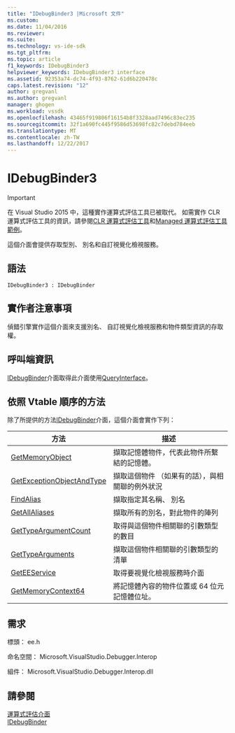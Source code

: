 ```yaml
---
title: "IDebugBinder3 |Microsoft 文件"
ms.custom: 
ms.date: 11/04/2016
ms.reviewer: 
ms.suite: 
ms.technology: vs-ide-sdk
ms.tgt_pltfrm: 
ms.topic: article
f1_keywords: IDebugBinder3
helpviewer_keywords: IDebugBinder3 interface
ms.assetid: 92353a74-dc74-4f93-8762-61d6b220478c
caps.latest.revision: "12"
author: gregvanl
ms.author: gregvanl
manager: ghogen
ms.workload: vssdk
ms.openlocfilehash: 43465f919806f16154b8f3328aad7496c83ec235
ms.sourcegitcommit: 32f1a690fc445f9586d53698fc82c7debd784eeb
ms.translationtype: MT
ms.contentlocale: zh-TW
ms.lasthandoff: 12/22/2017
---
```

# <a name="idebugbinder3"></a>IDebugBinder3
> [!IMPORTANT]
>  在 Visual Studio 2015 中，這種實作運算式評估工具已被取代。 如需實作 CLR 運算式評估工具的資訊，請參閱[CLR 運算式評估工具](https://github.com/Microsoft/ConcordExtensibilitySamples/wiki/CLR-Expression-Evaluators)和[Managed 運算式評估工具範例](https://github.com/Microsoft/ConcordExtensibilitySamples/wiki/Managed-Expression-Evaluator-Sample)。  
  
 這個介面會提供存取型別、 別名和自訂視覺化檢視服務。  
  
## <a name="syntax"></a>語法  
  
```  
IDebugBinder3 : IDebugBinder  
```  
  
## <a name="notes-for-implementers"></a>實作者注意事項  
 偵錯引擎實作這個介面來支援別名、 自訂視覺化檢視服務和物件類型資訊的存取權。  
  
## <a name="notes-for-callers"></a>呼叫端資訊  
 [IDebugBinder](../../../extensibility/debugger/reference/idebugbinder.md)介面取得此介面使用[QueryInterface](/cpp/atl/queryinterface)。  
  
## <a name="methods-in-vtable-order"></a>依照 Vtable 順序的方法  
 除了所提供的方法[IDebugBinder](../../../extensibility/debugger/reference/idebugbinder.md)介面，這個介面會實作下列：  
  
|方法|描述|  
|------------|-----------------|  
|[GetMemoryObject](../../../extensibility/debugger/reference/idebugbinder3-getmemoryobject.md)|擷取記憶體物件，代表此物件所繫結的記憶體。|  
|[GetExceptionObjectAndType](../../../extensibility/debugger/reference/idebugbinder3-getexceptionobjectandtype.md)|擷取這個物件 （如果有的話），與相關聯的例外狀況|  
|[FindAlias](../../../extensibility/debugger/reference/idebugbinder3-findalias.md)|擷取指定其名稱、 別名|  
|[GetAllAliases](../../../extensibility/debugger/reference/idebugbinder3-getallaliases.md)|擷取所有的別名，對此物件的陣列|  
|[GetTypeArgumentCount](../../../extensibility/debugger/reference/idebugbinder3-gettypeargumentcount.md)|取得與這個物件相關聯的引數類型的數目|  
|[GetTypeArguments](../../../extensibility/debugger/reference/idebugbinder3-gettypearguments.md)|擷取這個物件相關聯的引數類型的清單|  
|[GetEEService](../../../extensibility/debugger/reference/idebugbinder3-geteeservice.md)|取得要視覺化檢視服務時介面|  
|[GetMemoryContext64](../../../extensibility/debugger/reference/idebugbinder3-getmemorycontext64.md)|將記憶體內容的物件位置或 64 位元記憶體位址。|  
  
## <a name="requirements"></a>需求  
 標頭： ee.h  
  
 命名空間： Microsoft.VisualStudio.Debugger.Interop  
  
 組件： Microsoft.VisualStudio.Debugger.Interop.dll  
  
## <a name="see-also"></a>請參閱  
 [運算式評估介面](../../../extensibility/debugger/reference/expression-evaluation-interfaces.md)   
 [IDebugBinder](../../../extensibility/debugger/reference/idebugbinder.md)